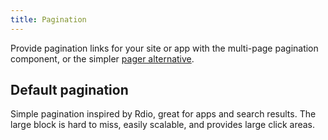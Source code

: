```yaml
---
title: Pagination
---
```


  <p class="lead">Provide pagination links for your site or app with the multi-page pagination component, or the simpler <a href="#pagination-pager">pager alternative</a>.</p>

  <h2 id="pagination-default">Default pagination</h2>
  <p>Simple pagination inspired by Rdio, great for apps and search results. The large block is hard to miss, easily scalable, and provides large click areas.</p>